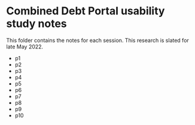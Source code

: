 # Combined Debt Portal usability study notes 

This folder contains the notes for each session. This research is slated for late May 2022.

- p1
- p2
- p3
- p4
- p5
- p6
- p7
- p8
- p9
- p10
